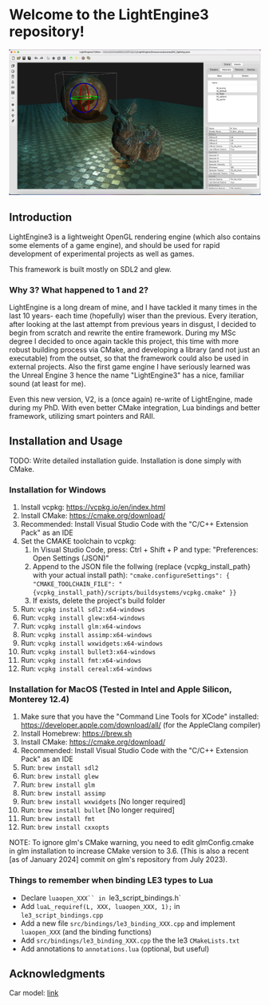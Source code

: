 # Welcome to the LightEngine3 repository! #

![Screenshot](https://raw.githubusercontent.com/Mickelbil84/LightEngine3/master/resources/screenshots/screenshot04.png)

## Introduction

LightEngine3 is a lightweight OpenGL rendering engine (which also contains some elements of a game engine),
and should be used for rapid development of experimental projects as well as games.

This framework is built mostly on SDL2 and glew.


### Why 3? What happened to 1 and 2?

LightEngine is a long dream of mine, and I have tackled it many times in the last 10 years- each time (hopefully) wiser than the previous.
Every iteration, after looking at the last attempt from previous years in disgust, I decided to begin from scratch and rewrite 
the entire framework. During my MSc degree I decided to once again tackle this project, this time with more robust building process
via CMake, and developing a library (and not just an executable) from the outset, so that the framework could also be used in external projects.
Also the first game engine I have seriously learned was the Unreal Engine 3 hence the name "LightEngine3" has a nice, familiar sound (at least for me).

Even this new version, V2, is a (once again) re-write of LightEngine, made during my PhD. With even better CMake integration, Lua bindings and better framework, utilizing smart pointers and RAII. 

## Installation and Usage

TODO: Write detailed installation guide.
Installation is done simply with CMake.

### Installation for Windows

1. Install vcpkg: https://vcpkg.io/en/index.html
2. Install CMake: https://cmake.org/download/
3. Recommended: Install Visual Studio Code with the "C/C++ Extension Pack" as an IDE
4. Set the CMAKE toolchain to vcpkg:
    1. In Visual Studio Code, press: Ctrl + Shift + P and type: "Preferences: Open Settings (JSON)"
    2. Append to the JSON file the follwing (replace {vcpkg_install_path} with your actual install path): `"cmake.configureSettings": { "CMAKE_TOOLCHAIN_FILE": "{vcpkg_install_path}/scripts/buildsystems/vcpkg.cmake" }}`
    3. If exists, delete the project's build folder
5. Run: `vcpkg install sdl2:x64-windows`
6. Run: `vcpkg install glew:x64-windows`
7. Run: `vcpkg install glm:x64-windows`
8. Run: `vcpkg install assimp:x64-windows`
9. Run: `vcpkg install wxwidgets:x64-windows`
10. Run: `vcpkg install bullet3:x64-windows`
11. Run: `vcpkg install fmt:x64-windows`
11. Run: `vcpkg install cereal:x64-windows`

### Installation for MacOS (Tested in Intel and Apple Silicon, Monterey 12.4)

1. Make sure that you have the "Command Line Tools for XCode" installed: https://developer.apple.com/download/all/ (for the AppleClang compiler)
2. Install Homebrew: https://brew.sh
3. Install CMake: https://cmake.org/download/
4. Recommended: Install Visual Studio Code with the "C/C++ Extension Pack" as an IDE
5. Run: `brew install sdl2`
6. Run: `brew install glew`
7. Run: `brew install glm`
8. Run: `brew install assimp`
9. Run: `brew install wxwidgets` [No longer required]
10. Run: `brew install bullet` [No longer required]
11. Run: `brew install fmt`
12. Run: `brew install cxxopts`

NOTE: To ignore glm's CMake warning, you need to edit glmConfig.cmake in glm installation to increase CMake version to 3.6.
(This is also a recent [as of January 2024] commit on glm's repository from July 2023).

### Things to remember when binding LE3 types to Lua

* Declare `luaopen_XXX`` in `le3_script_bindings.h`
* Add `luaL_requiref(L, XXX, luaopen_XXX, 1);` in `le3_script_bindings.cpp`
* Add a new file `src/bindings/le3_binding_XXX.cpp` and implement `luaopen_XXX` (and the binding functions)
* Add `src/bindings/le3_binding_XXX.cpp` the the le3 `CMakeLists.txt`
* Add annotations to `annotations.lua` (optional, but useful)

## Acknowledgments

Car model: [link](https://sketchfab.com/3d-models/free-concept-car-025-public-domain-cc0-e3a65443d3e44c33b594cec591c01c05)